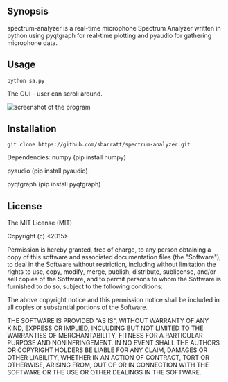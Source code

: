 ## Synopsis

spectrum-analyzer is a real-time microphone Spectrum Analyzer written in python using pyqtgraph for real-time plotting and pyaudio for gathering microphone data.

## Usage

```{r, engine='bash', count_lines}
python sa.py
```

The GUI - user can scroll around.

 ![screenshot of the program](https://github.com/sbarratt/spectrum-analyzer/raw/master/demo.png "Screenshot of the Program")

## Installation

```{r, engine='bash', count_lines}
git clone https://github.com/sbarratt/spectrum-analyzer.git
```

Dependencies:
numpy (pip install numpy)

pyaudio (pip install pyaudio)

pyqtgraph (pip install pyqtgraph)

## License

The MIT License (MIT)

Copyright (c) <2015> <Shane Barratt>

Permission is hereby granted, free of charge, to any person obtaining a copy
of this software and associated documentation files (the "Software"), to deal
in the Software without restriction, including without limitation the rights
to use, copy, modify, merge, publish, distribute, sublicense, and/or sell
copies of the Software, and to permit persons to whom the Software is
furnished to do so, subject to the following conditions:

The above copyright notice and this permission notice shall be included in
all copies or substantial portions of the Software.

THE SOFTWARE IS PROVIDED "AS IS", WITHOUT WARRANTY OF ANY KIND, EXPRESS OR
IMPLIED, INCLUDING BUT NOT LIMITED TO THE WARRANTIES OF MERCHANTABILITY,
FITNESS FOR A PARTICULAR PURPOSE AND NONINFRINGEMENT. IN NO EVENT SHALL THE
AUTHORS OR COPYRIGHT HOLDERS BE LIABLE FOR ANY CLAIM, DAMAGES OR OTHER
LIABILITY, WHETHER IN AN ACTION OF CONTRACT, TORT OR OTHERWISE, ARISING FROM,
OUT OF OR IN CONNECTION WITH THE SOFTWARE OR THE USE OR OTHER DEALINGS IN
THE SOFTWARE.